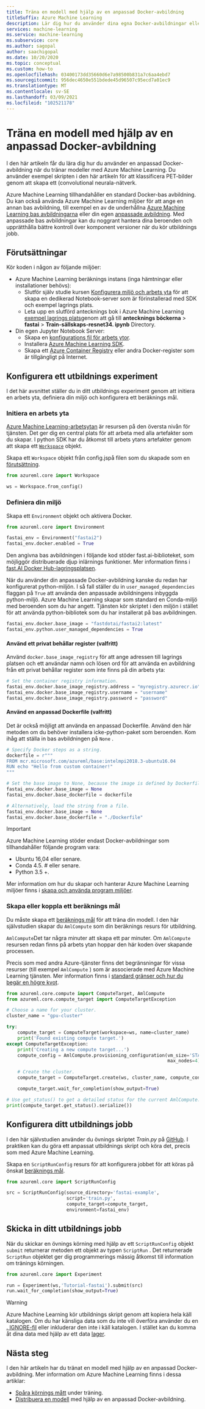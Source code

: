 ```yaml
---
title: Träna en modell med hjälp av en anpassad Docker-avbildning
titleSuffix: Azure Machine Learning
description: Lär dig hur du använder dina egna Docker-avbildningar eller granskade från Microsoft för att träna modeller i Azure Machine Learning.
services: machine-learning
ms.service: machine-learning
ms.subservice: core
ms.author: sagopal
author: saachigopal
ms.date: 10/20/2020
ms.topic: conceptual
ms.custom: how-to
ms.openlocfilehash: 03400173dd35660d6e7a98500b831a7c6aa4ebd7
ms.sourcegitcommit: 956dec4650e551bdede45d96507c95ecd7a01ec9
ms.translationtype: MT
ms.contentlocale: sv-SE
ms.lasthandoff: 03/09/2021
ms.locfileid: "102521178"
---
```

# <a name="train-a-model-by-using-a-custom-docker-image"></a>Träna en modell med hjälp av en anpassad Docker-avbildning

I den här artikeln får du lära dig hur du använder en anpassad Docker-avbildning när du tränar modeller med Azure Machine Learning. Du använder exempel skripten i den här artikeln för att klassificera PET-bilder genom att skapa ett (convolutional neurala-nätverk. 

Azure Machine Learning tillhandahåller en standard Docker-bas avbildning. Du kan också använda Azure Machine Learning miljöer för att ange en annan bas avbildning, till exempel en av de underhållna [Azure Machine Learning bas avbildningarna](https://github.com/Azure/AzureML-Containers) eller din egen [anpassade avbildning](how-to-deploy-custom-docker-image.md#create-a-custom-base-image). Med anpassade bas avbildningar kan du noggrant hantera dina beroenden och upprätthålla bättre kontroll över komponent versioner när du kör utbildnings jobb.

## <a name="prerequisites"></a>Förutsättningar

Kör koden i någon av följande miljöer:

* Azure Machine Learning beräknings instans (inga hämtningar eller installationer behövs):
  * Slutför själv studie kursen [Konfigurera miljö och arbets yta](tutorial-1st-experiment-sdk-setup.md) för att skapa en dedikerad Notebook-server som är förinstallerad med SDK och exempel lagrings plats.
  * Leta upp en slutförd antecknings bok i Azure Machine Learning [exempel lagrings plats](https://github.com/Azure/azureml-examples)genom att gå till **antecknings böckerna**  >  **fastai**  >  **Train-sällskaps-resnet34. ipynb** Directory. 
* Din egen Jupyter Notebook Server:
  * Skapa en [konfigurations fil för arbets ytor](how-to-configure-environment.md#workspace).
  * Installera [Azure Machine Learning SDK](/python/api/overview/azure/ml/install). 
  * Skapa ett [Azure Container Registry](../container-registry/index.yml) eller andra Docker-register som är tillgängligt på Internet.

## <a name="set-up-a-training-experiment"></a>Konfigurera ett utbildnings experiment

I det här avsnittet ställer du in ditt utbildnings experiment genom att initiera en arbets yta, definiera din miljö och konfigurera ett beräknings mål.

### <a name="initialize-a-workspace"></a>Initiera en arbets yta

[Azure Machine Learning-arbetsytan](concept-workspace.md) är resursen på den översta nivån för tjänsten. Det ger dig en central plats för att arbeta med alla artefakter som du skapar. I python SDK har du åtkomst till arbets ytans artefakter genom att skapa ett [`Workspace`](/python/api/azureml-core/azureml.core.workspace.workspace) objekt.

Skapa ett `Workspace` objekt från config.jspå filen som du skapade som en [förutsättning](#prerequisites).

```Python
from azureml.core import Workspace

ws = Workspace.from_config()
```

### <a name="define-your-environment"></a>Definiera din miljö

Skapa ett `Environment` objekt och aktivera Docker.

```python
from azureml.core import Environment

fastai_env = Environment("fastai2")
fastai_env.docker.enabled = True
```

Den angivna bas avbildningen i följande kod stöder fast.ai-biblioteket, som möjliggör distribuerade djup inlärnings funktioner. Mer information finns i [fast.AI Docker Hub-lagringsplatsen](https://hub.docker.com/u/fastdotai). 

När du använder din anpassade Docker-avbildning kanske du redan har konfigurerat python-miljön. I så fall ställer du in `user_managed_dependencies` flaggan på `True` att använda den anpassade avbildningens inbyggda python-miljö. Azure Machine Learning skapar som standard en Conda-miljö med beroenden som du har angett. Tjänsten kör skriptet i den miljön i stället för att använda python-bibliotek som du har installerat på bas avbildningen.

```python
fastai_env.docker.base_image = "fastdotai/fastai2:latest"
fastai_env.python.user_managed_dependencies = True
```

#### <a name="use-a-private-container-registry-optional"></a>Använd ett privat behållar register (valfritt)

Använd `docker.base_image_registry` för att ange adressen till lagrings platsen och ett användar namn och lösen ord för att använda en avbildning från ett privat behållar register som inte finns på din arbets yta:

```python
# Set the container registry information.
fastai_env.docker.base_image_registry.address = "myregistry.azurecr.io"
fastai_env.docker.base_image_registry.username = "username"
fastai_env.docker.base_image_registry.password = "password"
```

#### <a name="use-a-custom-dockerfile-optional"></a>Använd en anpassad Dockerfile (valfritt)

Det är också möjligt att använda en anpassad Dockerfile. Använd den här metoden om du behöver installera icke-python-paket som beroenden. Kom ihåg att ställa in bas avbildningen på `None` .

```python 
# Specify Docker steps as a string. 
dockerfile = r"""
FROM mcr.microsoft.com/azureml/base:intelmpi2018.3-ubuntu16.04
RUN echo "Hello from custom container!"
"""

# Set the base image to None, because the image is defined by Dockerfile.
fastai_env.docker.base_image = None
fastai_env.docker.base_dockerfile = dockerfile

# Alternatively, load the string from a file.
fastai_env.docker.base_image = None
fastai_env.docker.base_dockerfile = "./Dockerfile"
```

>[!IMPORTANT]
> Azure Machine Learning stöder endast Docker-avbildningar som tillhandahåller följande program vara:
> * Ubuntu 16,04 eller senare.
> * Conda 4.5. # eller senare.
> * Python 3.5 +.

Mer information om hur du skapar och hanterar Azure Machine Learning miljöer finns i [skapa och använda program miljöer](how-to-use-environments.md). 

### <a name="create-or-attach-a-compute-target"></a>Skapa eller koppla ett beräknings mål

Du måste skapa ett [beräknings mål](concept-azure-machine-learning-architecture.md#compute-targets) för att träna din modell. I den här självstudien skapar du `AmlCompute` som din beräknings resurs för utbildning.

`AmlCompute`Det tar några minuter att skapa ett par minuter. Om `AmlCompute` resursen redan finns på arbets ytan hoppar den här koden över skapande processen.

Precis som med andra Azure-tjänster finns det begränsningar för vissa resurser (till exempel `AmlCompute` ) som är associerade med Azure Machine Learning tjänsten. Mer information finns i [standard gränser och hur du begär en högre kvot](how-to-manage-quotas.md).

```python
from azureml.core.compute import ComputeTarget, AmlCompute
from azureml.core.compute_target import ComputeTargetException

# Choose a name for your cluster.
cluster_name = "gpu-cluster"

try:
    compute_target = ComputeTarget(workspace=ws, name=cluster_name)
    print('Found existing compute target.')
except ComputeTargetException:
    print('Creating a new compute target...')
    compute_config = AmlCompute.provisioning_configuration(vm_size='STANDARD_NC6',
                                                           max_nodes=4)

    # Create the cluster.
    compute_target = ComputeTarget.create(ws, cluster_name, compute_config)

    compute_target.wait_for_completion(show_output=True)

# Use get_status() to get a detailed status for the current AmlCompute.
print(compute_target.get_status().serialize())
```

## <a name="configure-your-training-job"></a>Konfigurera ditt utbildnings jobb

I den här självstudien använder du övnings skriptet *Train.py* på [GitHub](https://github.com/Azure/azureml-examples/blob/main/workflows/train/fastai/pets/src/train.py). I praktiken kan du göra ett anpassat utbildnings skript och köra det, precis som med Azure Machine Learning.

Skapa en `ScriptRunConfig` resurs för att konfigurera jobbet för att köras på önskat [beräknings mål](how-to-set-up-training-targets.md).

```python
from azureml.core import ScriptRunConfig

src = ScriptRunConfig(source_directory='fastai-example',
                      script='train.py',
                      compute_target=compute_target,
                      environment=fastai_env)
```

## <a name="submit-your-training-job"></a>Skicka in ditt utbildnings jobb

När du skickar en övnings körning med hjälp av ett `ScriptRunConfig` objekt `submit` returnerar metoden ett objekt av typen `ScriptRun` . Det returnerade `ScriptRun` objektet ger dig programmerings mässig åtkomst till information om tränings körningen. 

```python
from azureml.core import Experiment

run = Experiment(ws,'Tutorial-fastai').submit(src)
run.wait_for_completion(show_output=True)
```

> [!WARNING]
> Azure Machine Learning kör utbildnings skript genom att kopiera hela käll katalogen. Om du har känsliga data som du inte vill överföra använder du en [. IGNORE-fil](how-to-save-write-experiment-files.md#storage-limits-of-experiment-snapshots) eller inkluderar den inte i käll katalogen. I stället kan du komma åt dina data med hjälp av ett data [lager](/python/api/azureml-core/azureml.data).

## <a name="next-steps"></a>Nästa steg
I den här artikeln har du tränat en modell med hjälp av en anpassad Docker-avbildning. Mer information om Azure Machine Learning finns i dessa artiklar:
* [Spåra körnings mått](how-to-track-experiments.md) under träning.
* [Distribuera en modell](how-to-deploy-custom-docker-image.md) med hjälp av en anpassad Docker-avbildning.
